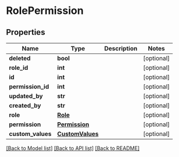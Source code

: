 # RolePermission

## Properties
Name | Type | Description | Notes
------------ | ------------- | ------------- | -------------
**deleted** | **bool** |  | [optional] 
**role_id** | **int** |  | [optional] 
**id** | **int** |  | [optional] 
**permission_id** | **int** |  | [optional] 
**updated_by** | **str** |  | [optional] 
**created_by** | **str** |  | [optional] 
**role** | [**Role**](Role.md) |  | [optional] 
**permission** | [**Permission**](Permission.md) |  | [optional] 
**custom_values** | [**CustomValues**](CustomValues.md) |  | [optional] 

[[Back to Model list]](../README.md#documentation-for-models) [[Back to API list]](../README.md#documentation-for-api-endpoints) [[Back to README]](../README.md)

